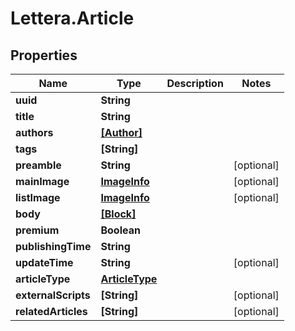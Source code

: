 # Lettera.Article

## Properties

Name | Type | Description | Notes
------------ | ------------- | ------------- | -------------
**uuid** | **String** |  | 
**title** | **String** |  | 
**authors** | [**[Author]**](Author.md) |  | 
**tags** | **[String]** |  | 
**preamble** | **String** |  | [optional] 
**mainImage** | [**ImageInfo**](ImageInfo.md) |  | [optional] 
**listImage** | [**ImageInfo**](ImageInfo.md) |  | [optional] 
**body** | [**[Block]**](Block.md) |  | 
**premium** | **Boolean** |  | 
**publishingTime** | **String** |  | 
**updateTime** | **String** |  | [optional] 
**articleType** | [**ArticleType**](ArticleType.md) |  | 
**externalScripts** | **[String]** |  | [optional] 
**relatedArticles** | **[String]** |  | [optional] 


